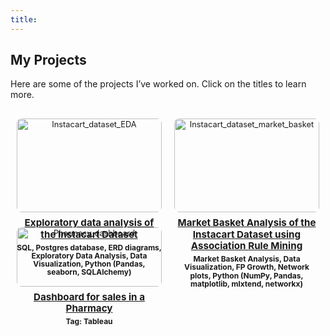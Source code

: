 ```yaml
---
title: 
---
```


## My Projects

<style>
  .project-container {
    display: grid;
    grid-template-columns: repeat(2, 1fr); /* 2 columns */
    gap: 20px;
    justify-items: center;
    padding: 10px;
    margin-top: 20px;
  }

  .project-block {
    width: 100%;
    text-align: center;
    font-size: 0.8rem;
    line-height: 1.3;
  }

  .project-block img {
    width: 100%;
    max-height: 150px;
    object-fit: cover;
    border-radius: 8px;
  }

  .project-block h3 {
    font-size: 0.95rem;
    margin: 8px 0 4px;
    line-height: 1.2;
    color: inherit;
  }

  .project-block .tag {
    font-size: 0.75rem;
    font-weight: bold;
    line-height: 1.1;
    color: inherit;
  }

  .project-block p {
    font-size: 0.7rem;
    margin-top: 5px;
    line-height: 1.3;
    color: inherit;
  }
</style>

Here are some of the projects I’ve worked on. Click on the titles to learn more.

<div class="project-container">

  <div class="project-block">
    <a href="https://ayantika-khanra.github.io/project/instacart_dataset_eda/">
      <img src="/images/instacart_dataset-cover.jpg" alt="Instacart_dataset_EDA">
      <h3>Exploratory data analysis of the Instacart Dataset</h3>
    </a>
    <p class="tag">SQL, Postgres database, ERD diagrams, Exploratory Data Analysis, Data Visualization, Python (Pandas, seaborn, SQLAlchemy)</p>
    <p></p>
  </div>

  <div class="project-block">
    <a href="https://ayantika-khanra.github.io/project/instacart_dataset_market_basket/">
      <img src="/images/instacart__.png" alt="Instacart_dataset_market_basket">
      <h3>Market Basket Analysis of the Instacart Dataset using Association Rule Mining</h3>
    </a>
    <p class="tag">Market Basket Analysis, Data Visualization, FP Growth, Network plots, Python (NumPy, Pandas, matplotlib, mlxtend, networkx)</p>
    <p></p>
  </div>



  <div class="project-block">
    <a href="https://ayantika-khanra.github.io/project/pharmacy_dashboard/">
      <img src="/images/Pharmacy_dashboard.jpg" alt="Pharmacy_dashboard">
      <h3>Dashboard for sales in a Pharmacy</h3>
    </a>
    <p class="tag">Tag: Tableau</p>
    <p></p>
  </div>


</div>
